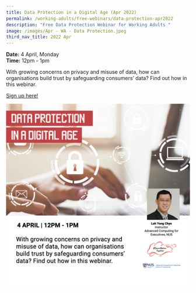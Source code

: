 ```yaml
---
title: Data Protection in a Digital Age (Apr 2022)
permalink: /working-adults/free-webinars/data-protection-apr2022
description: "Free Data Protection Webinar for Working Adults "
image: /images/Apr - WA - Data Protection.jpeg
third_nav_title: 2022 Apr
---
```



**Date:** 4 April, Monday
<br> **Time:** 12pm - 1pm

With growing concerns on privacy and misuse of data, how can organisations build trust by safeguarding consumers’ data? Find out how in this webinar.   

[Sign up here!](https://go.gov.sg/wa-pdpa-apr22)

![Data Protection Webinar for Working Adults](/images/Apr%20-%20WA%20-%20Data%20Protection.jpeg)
